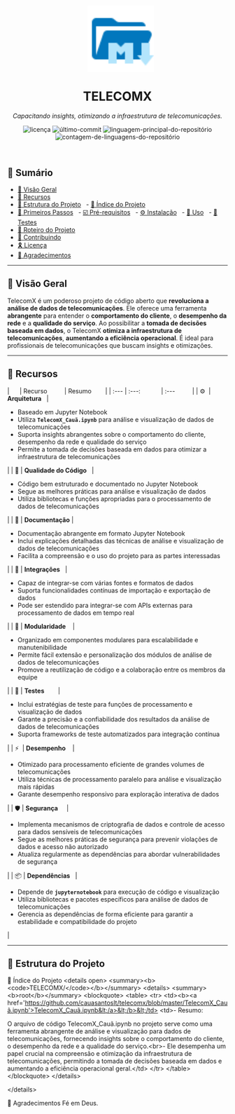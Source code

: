 <p align="center">
    <img src="https://raw.githubusercontent.com/PKief/vscode-material-icon-theme/ec559a9f6bfd399b82bb44393651661b08aaf7ba/icons/folder-markdown-open.svg" align="center" width="30%">
</p>
<p align="center"><h1 align="center">TELECOMX</h1></p>
<p align="center">
	<em>Capacitando insights, otimizando a infraestrutura de telecomunicações.</em>
</p>
<p align="center">
	<img src="https://img.shields.io/github/license/cauasantoslt/telecomx?style=default&logo=opensourceinitiative&logoColor=white&color=aa00ff" alt="licença">
	<img src="https://img.shields.io/github/last-commit/cauasantoslt/telecomx?style=default&logo=git&logoColor=white&color=aa00ff" alt="último-commit">
	<img src="https://img.shields.io/github/languages/top/cauasantoslt/telecomx?style=default&color=aa00ff" alt="linguagem-principal-do-repositório">
	<img src="https://img.shields.io/github/languages/count/cauasantoslt/telecomx?style=default&color=aa00ff" alt="contagem-de-linguagens-do-repositório">
</p>
<p align="center"></p>
<p align="center">
	</p>
<br>

## 🔗 Sumário

- [📍 Visão Geral](#-visão-geral)
- [👾 Recursos](#-recursos)
- [📁 Estrutura do Projeto](#-estrutura-do-projeto)
  - [📂 Índice do Projeto](#-índice-do-projeto)
- [🚀 Primeiros Passos](#-primeiros-passos)
  - [☑️ Pré-requisitos](#️-pré-requisitos)
  - [⚙️ Instalação](#️-instalação)
  - [🤖 Uso](#🤖-uso)
  - [🧪 Testes](#-testes)
- [📌 Roteiro do Projeto](#-roteiro-do-projeto)
- [🔰 Contribuindo](#-contribuindo)
- [🎗 Licença](#-licença)
- [🙌 Agradecimentos](#-agradecimentos)

---

## 📍 Visão Geral

TelecomX é um poderoso projeto de código aberto que **revoluciona a análise de dados de telecomunicações**. Ele oferece uma ferramenta **abrangente** para entender o **comportamento do cliente**, o **desempenho da rede** e a **qualidade do serviço**. Ao possibilitar a **tomada de decisões baseada em dados**, o TelecomX **otimiza a infraestrutura de telecomunicações**, **aumentando a eficiência operacional**. É ideal para profissionais de telecomunicações que buscam insights e otimizações.

---

## 👾 Recursos

|      | Recurso          | Resumo        |
| :--- | :---:            | :---          |
| ⚙️  | **Arquitetura**   | <ul><li>Baseado em Jupyter Notebook</li><li>Utiliza **`TelecomX_Cauã.ipynb`** para análise e visualização de dados de telecomunicações</li><li>Suporta insights abrangentes sobre o comportamento do cliente, desempenho da rede e qualidade do serviço</li><li>Permite a tomada de decisões baseada em dados para otimizar a infraestrutura de telecomunicações</li></ul> |
| 🔩 | **Qualidade do Código**   | <ul><li>Código bem estruturado e documentado no Jupyter Notebook</li><li>Segue as melhores práticas para análise e visualização de dados</li><li>Utiliza bibliotecas e funções apropriadas para o processamento de dados de telecomunicações</li></ul> |
| 📄 | **Documentação** | <ul><li>Documentação abrangente em formato Jupyter Notebook</li><li>Inclui explicações detalhadas das técnicas de análise e visualização de dados de telecomunicações</li><li>Facilita a compreensão e o uso do projeto para as partes interessadas</li></ul> |
| 🔌 | **Integrações**   | <ul><li>Capaz de integrar-se com várias fontes e formatos de dados</li><li>Suporta funcionalidades contínuas de importação e exportação de dados</li><li>Pode ser estendido para integrar-se com APIs externas para processamento de dados em tempo real</li></ul> |
| 🧩 | **Modularidade**    | <ul><li>Organizado em componentes modulares para escalabilidade e manutenibilidade</li><li>Permite fácil extensão e personalização dos módulos de análise de dados de telecomunicações</li><li>Promove a reutilização de código e a colaboração entre os membros da equipe</li></ul> |
| 🧪 | **Testes**        | <ul><li>Inclui estratégias de teste para funções de processamento e visualização de dados</li><li>Garante a precisão e a confiabilidade dos resultados da análise de dados de telecomunicações</li><li>Suporta frameworks de teste automatizados para integração contínua</li></ul> |
| ⚡️  | **Desempenho**    | <ul><li>Otimizado para processamento eficiente de grandes volumes de telecomunicações</li><li>Utiliza técnicas de processamento paralelo para análise e visualização mais rápidas</li><li>Garante desempenho responsivo para exploração interativa de dados</li></ul> |
| 🛡️ | **Segurança**     | <ul><li>Implementa mecanismos de criptografia de dados e controle de acesso para dados sensíveis de telecomunicações</li><li>Segue as melhores práticas de segurança para prevenir violações de dados e acesso não autorizado</li><li>Atualiza regularmente as dependências para abordar vulnerabilidades de segurança</li></ul> |
| 📦 | **Dependências**   | <ul><li>Depende de **`jupyternotebook`** para execução de código e visualização</li><li>Utiliza bibliotecas e pacotes específicos para análise de dados de telecomunicações</li><li>Gerencia as dependências de forma eficiente para garantir a estabilidade e compatibilidade do projeto</li></ul> |

---

## 📁 Estrutura do Projeto

📂 Índice do Projeto
&lt;details open>
&lt;summary>&lt;b>&lt;code>TELECOMX/&lt;/code>&lt;/b>&lt;/summary>
&lt;details> &lt;summary>&lt;b>root&lt;/b>&lt;/summary>
&lt;blockquote>
&lt;table>
&lt;tr>
&lt;td>&lt;b>&lt;a href='https://github.com/cauasantoslt/telecomx/blob/master/TelecomX_Cauã.ipynb'>TelecomX_Cauã.ipynb&lt;/a>&lt;/b>&lt;/td>
&lt;td>- Resumo:

O arquivo de código TelecomX_Cauã.ipynb no projeto serve como uma ferramenta abrangente de análise e visualização para dados de telecomunicações, fornecendo insights sobre o comportamento do cliente, o desempenho da rede e a qualidade do serviço.&lt;br>- Ele desempenha um papel crucial na compreensão e otimização da infraestrutura de telecomunicações, permitindo a tomada de decisões baseada em dados e aumentando a eficiência operacional geral.&lt;/td>
&lt;/tr>
&lt;/table>
&lt;/blockquote>
&lt;/details>

&lt;/details>

🙌 Agradecimentos
Fé em Deus.
